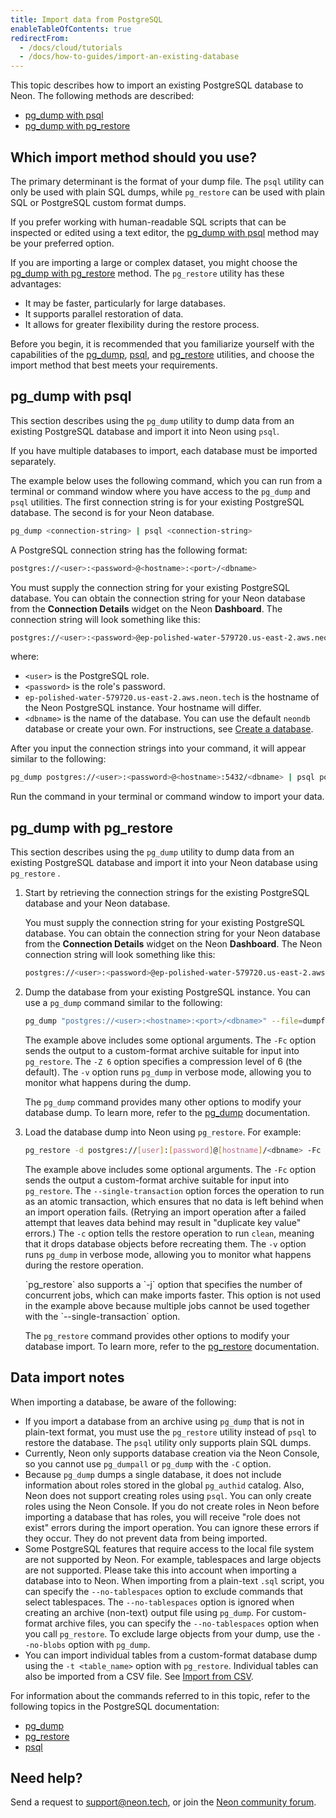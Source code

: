 ```yaml
---
title: Import data from PostgreSQL
enableTableOfContents: true
redirectFrom:
  - /docs/cloud/tutorials
  - /docs/how-to-guides/import-an-existing-database
---
```


This topic describes how to import an existing PostgreSQL database to Neon. The following methods are described:

- [pg_dump with psql](#pg_dump-with-psql)
- [pg_dump with pg_restore](#pg_dump-with-pg_restore)

## Which import method should you use?

The primary determinant is the format of your dump file. The `psql` utility can only be used with plain SQL dumps, while `pg_restore` can be used with plain SQL or PostgreSQL custom format dumps.

If you prefer working with human-readable SQL scripts that can be inspected or edited using a text editor, the [pg_dump with psql](#pg_dump-with-psql) method may be your preferred option.

If you are importing a large or complex dataset, you might choose the [pg_dump with pg_restore](#pg_dump-with-pg_restore) method. The `pg_restore` utility has these advantages:

- It may be faster, particularly for large databases.
- It supports parallel restoration of data.
- It allows for greater flexibility during the restore process.

Before you begin, it is recommended that you familiarize yourself with the capabilities of the [pg_dump](https://www.postgresql.org/docs/current/app-pgdump.html), [psql](https://www.postgresql.org/docs/current/app-psql.html), and [pg_restore](https://www.postgresql.org/docs/current/app-pgrestore.html) utilities, and choose the import method that best meets your requirements.

## pg_dump with psql

This section describes using the `pg_dump` utility to dump data from an existing PostgreSQL database and import it into Neon using `psql`.

<Admonition type="note">
If you have multiple databases to import, each database must be imported separately.
</Admonition>

The example below uses the following command, which you can run from a terminal or command window where you have access to the `pg_dump` and `psql` utilities. The first connection string is for your existing PostgreSQL database. The second is for your Neon database.

```bash
pg_dump <connection-string> | psql <connection-string>
```

A PostgreSQL connection string has the following format:

```bash
postgres://<user>:<password>@<hostname>:<port>/<dbname>
```

You must supply the connection string for your existing PostgreSQL database. You can obtain the connection string for your Neon database from the **Connection Details** widget on the Neon **Dashboard**. The connection string will look something like this:

```bash
postgres://<user>:<password>@ep-polished-water-579720.us-east-2.aws.neon.tech/<dbname>
```

where:

- `<user>` is the PostgreSQL role.
- `<password>` is the role's password.
- `ep-polished-water-579720.us-east-2.aws.neon.tech` is the hostname of the Neon PostgreSQL instance. Your hostname will differ.
- `<dbname>` is the name of the database. You can use the default `neondb` database or create your own. For instructions, see [Create a database](../docs/manage/databases#create-a-database).

After you input the connection strings into your command, it will appear similar to the following:

```bash
pg_dump postgres://<user>:<password>@<hostname>:5432/<dbname> | psql postgres://<user>:<password>@ep-polished-water-579720.us-east-2.aws.neon.tech/<dbname>
```

Run the command in your terminal or command window to import your data.

## pg_dump with pg_restore

This section describes using the `pg_dump` utility to dump data from an existing PostgreSQL database and import it into your Neon database using `pg_restore` .

1. Start by retrieving the connection strings for the existing PostgreSQL database and your Neon database.

    You must supply the connection string for your existing PostgreSQL database. You can obtain the connection string for your Neon database from the **Connection Details** widget on the Neon **Dashboard**. The Neon connection string will look something like this:

    ```bash
    postgres://<user>:<password>@ep-polished-water-579720.us-east-2.aws.neon.tech/<dbname>
    ```

2. Dump the database from your existing PostgreSQL instance. You can use a `pg_dump` command similar to the following:

    ```bash
    pg_dump "postgres://<user>:<hostname>:<port>/<dbname>" --file=dumpfile.bak -Fc -Z 6 -v
    ```

    The example above includes some optional arguments. The `-Fc` option sends the output to a custom-format archive suitable for input into `pg_restore`. The `-Z 6` option specifies a compression level of 6 (the default). The `-v` option runs `pg_dump` in verbose mode, allowing you to monitor what happens during the dump.

    The `pg_dump` command provides many other options to modify your database dump. To learn  more, refer to the [pg_dump](https://www.postgresql.org/docs/current/app-pgdump.html) documentation.

3. Load the database dump into Neon using `pg_restore`. For example:

      ```bash
      pg_restore -d postgres://[user]:[password]@[hostname]/<dbname> -Fc --single-transaction dumpfile.bak.gz -c -v
      ```

    The example above includes some optional arguments. The `-Fc` option sends the output a custom-format archive suitable for input into `pg_restore`. The `--single-transaction` option forces the operation to run as an atomic transaction, which ensures that no data is left behind when an import operation fails. (Retrying an import operation after a failed attempt that leaves data behind may result in "duplicate key value" errors.) The `-c` option tells the restore operation to run `clean`, meaning that it drops database objects before recreating them. The `-v` option runs `pg_dump` in verbose mode, allowing you to monitor what happens during the restore operation.

    <Admonition type="note">
    `pg_restore` also supports a `-j` option that specifies the number of concurrent jobs, which can make imports faster. This option is not used in the example above because multiple jobs cannot be used together with the `--single-transaction` option.
    </Admonition>

    The `pg_restore` command provides other options to modify your database import.  To learn more, refer to the [pg_restore](https://www.postgresql.org/docs/current/app-pgrestore.html) documentation.

## Data import notes

When importing a database, be aware of the following:

- If you import a database from an archive using `pg_dump` that is not in plain-text format, you must use the `pg_restore` utility instead of `psql` to restore the database. The `psql` utility only supports plain SQL dumps.
- Currently, Neon only supports database creation via the Neon Console, so you cannot use `pg_dumpall` or `pg_dump` with the `-C` option.
- Because `pg_dump` dumps a single database, it does not include information about roles stored in the global `pg_authid` catalog. Also, Neon does not support creating roles using `psql`. You can only create roles using the Neon Console. If you do not create roles in Neon before importing a database that has roles, you will receive "role does not exist" errors during the import operation. You can ignore these errors if they occur. They do not prevent data from being imported.
- Some PostgreSQL features that require access to the local file system are not supported by Neon. For example, tablespaces and large objects are not supported. Please take this into account when importing a database into to Neon. When importing from a plain-text `.sql` script, you can specify the `--no-tablespaces` option to exclude commands that select tablespaces. The `--no-tablespaces` option is ignored when creating an archive (non-text) output file using `pg_dump`. For custom-format archive files, you can specify the `--no-tablespaces` option when you call `pg_restore`. To exclude large objects from your dump, use the `--no-blobs` option with `pg_dump`.
- You can import individual tables from a custom-format database dump using the `-t <table_name>` option with `pg_restore`. Individual tables can also be imported from a CSV file. See [Import from CSV](../import/import-from-csv).

For information about the commands referred to in this topic, refer to the following topics in the PostgreSQL documentation:

- [pg_dump](https://www.postgresql.org/docs/current/app-pgdump.html)
- [pg_restore](https://www.postgresql.org/docs/current/app-pgrestore.html)
- [psql](https://www.postgresql.org/docs/current/app-psql.html)

## Need help?

Send a request to [support@neon.tech](mailto:support@neon.tech), or join the [Neon community forum](https://community.neon.tech/).
